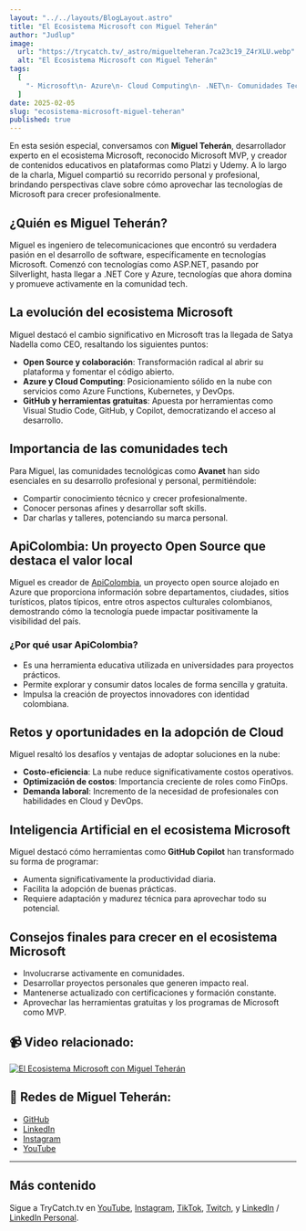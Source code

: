 ```yaml
---
layout: "../../layouts/BlogLayout.astro"
title: "El Ecosistema Microsoft con Miguel Teherán"
author: "Judlup"
image:
  url: "https://trycatch.tv/_astro/miguelteheran.7ca23c19_Z4rXLU.webp"
  alt: "El Ecosistema Microsoft con Miguel Teherán"
tags:
  [
    "- Microsoft\n- Azure\n- Cloud Computing\n- .NET\n- Comunidades Tech\n- Open Source\n- Desarrollo de Software"
  ]
date: 2025-02-05
slug: "ecosistema-microsoft-miguel-teheran"
published: true
---
```


En esta sesión especial, conversamos con **Miguel Teherán**, desarrollador experto en el ecosistema Microsoft, reconocido Microsoft MVP, y creador de contenidos educativos en plataformas como Platzi y Udemy. A lo largo de la charla, Miguel compartió su recorrido personal y profesional, brindando perspectivas clave sobre cómo aprovechar las tecnologías de Microsoft para crecer profesionalmente.

## ¿Quién es Miguel Teherán?

Miguel es ingeniero de telecomunicaciones que encontró su verdadera pasión en el desarrollo de software, específicamente en tecnologías Microsoft. Comenzó con tecnologías como ASP.NET, pasando por Silverlight, hasta llegar a .NET Core y Azure, tecnologías que ahora domina y promueve activamente en la comunidad tech.

## La evolución del ecosistema Microsoft

Miguel destacó el cambio significativo en Microsoft tras la llegada de Satya Nadella como CEO, resaltando los siguientes puntos:

- **Open Source y colaboración**: Transformación radical al abrir su plataforma y fomentar el código abierto.
- **Azure y Cloud Computing**: Posicionamiento sólido en la nube con servicios como Azure Functions, Kubernetes, y DevOps.
- **GitHub y herramientas gratuitas**: Apuesta por herramientas como Visual Studio Code, GitHub, y Copilot, democratizando el acceso al desarrollo.

## Importancia de las comunidades tech

Para Miguel, las comunidades tecnológicas como **Avanet** han sido esenciales en su desarrollo profesional y personal, permitiéndole:

- Compartir conocimiento técnico y crecer profesionalmente.
- Conocer personas afines y desarrollar soft skills.
- Dar charlas y talleres, potenciando su marca personal.

## ApiColombia: Un proyecto Open Source que destaca el valor local

Miguel es creador de [ApiColombia](https://api-colombia.com/), un proyecto open source alojado en Azure que proporciona información sobre departamentos, ciudades, sitios turísticos, platos típicos, entre otros aspectos culturales colombianos, demostrando cómo la tecnología puede impactar positivamente la visibilidad del país.

### ¿Por qué usar ApiColombia?

- Es una herramienta educativa utilizada en universidades para proyectos prácticos.
- Permite explorar y consumir datos locales de forma sencilla y gratuita.
- Impulsa la creación de proyectos innovadores con identidad colombiana.

## Retos y oportunidades en la adopción de Cloud

Miguel resaltó los desafíos y ventajas de adoptar soluciones en la nube:

- **Costo-eficiencia**: La nube reduce significativamente costos operativos.
- **Optimización de costos**: Importancia creciente de roles como FinOps.
- **Demanda laboral**: Incremento de la necesidad de profesionales con habilidades en Cloud y DevOps.

## Inteligencia Artificial en el ecosistema Microsoft

Miguel destacó cómo herramientas como **GitHub Copilot** han transformado su forma de programar:

- Aumenta significativamente la productividad diaria.
- Facilita la adopción de buenas prácticas.
- Requiere adaptación y madurez técnica para aprovechar todo su potencial.

## Consejos finales para crecer en el ecosistema Microsoft

- Involucrarse activamente en comunidades.
- Desarrollar proyectos personales que generen impacto real.
- Mantenerse actualizado con certificaciones y formación constante.
- Aprovechar las herramientas gratuitas y los programas de Microsoft como MVP.

## 📹 Video relacionado:

[![El Ecosistema Microsoft con Miguel Teherán](https://img.youtube.com/vi/X1rPLsCwEn8/0.jpg)](https://youtu.be/X1rPLsCwEn8 "El Ecosistema Microsoft con Miguel Teherán")

## 🔗 Redes de Miguel Teherán:

- [GitHub](https://github.com/Mteheran)
- [LinkedIn](https://www.linkedin.com/in/mteheran/)
- [Instagram](https://www.instagram.com/mteheran.dev/)
- [YouTube](https://www.youtube.com/@Mteherandev)

---

## Más contenido

Sigue a TryCatch.tv en [YouTube](https://www.youtube.com/trycatch_tv), [Instagram](https://www.instagram.com/trycatch_tv/), [TikTok](https://www.tiktok.com/@trycatch.tv), [Twitch](https://www.twitch.tv/trycatch_tv), y [LinkedIn](https://www.linkedin.com/company/trycatch-tv) / [LinkedIn Personal](https://www.linkedin.com/in/judlup/).
